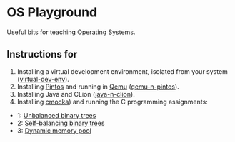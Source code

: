 # OS Playground
Useful bits for teaching Operating Systems.

## Instructions for
1. Installing a virtual development environment, isolated from your system ([virtual-dev-env](https://github.com/ivogeorg/os-playground/blob/master/virtual-dev-env.md)).
2. Installing [Pintos](http://pintos-os.org/cgi-bin/gitweb.cgi?p=pintos-anon;a=summary) and running in [Qemu](http://wiki.qemu.org/Main_Page) ([qemu-n-pintos](https://github.com/ivogeorg/os-playground/blob/master/pintos-with-qemu.md)).
3. Installing Java and CLion ([java-n-clion](https://github.com/ivogeorg/os-playground/blob/master/java-n-clion.md)).
4. Installing [cmocka](https://github.com/ivogeorg/os-playground/blob/master/cmocka-mem-pool.md)) and running the C programming assignments:
  * 1: [Unbalanced binary trees](https://github.com/ivogeorg/msl-clang-001)
  * 2: [Self-balancing binary trees](https://github.com/ivogeorg/msl-clang-002)
  * 3: [Dynamic memory pool](https://github.com/ivogeorg/msl-clang-003)

